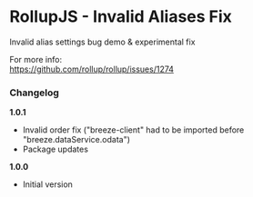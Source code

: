 # RollupJS - Invalid Aliases Fix

Invalid alias settings bug demo & experimental fix

For more info:  
https://github.com/rollup/rollup/issues/1274

### Changelog

**1.0.1**

* Invalid order fix ("breeze-client" had to be imported before "breeze.dataService.odata")
* Package updates

**1.0.0**

* Initial version
